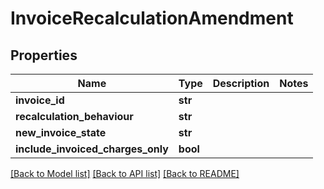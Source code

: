 # InvoiceRecalculationAmendment

## Properties
Name | Type | Description | Notes
------------ | ------------- | ------------- | -------------
**invoice_id** | **str** |  | 
**recalculation_behaviour** | **str** |  | 
**new_invoice_state** | **str** |  | 
**include_invoiced_charges_only** | **bool** |  | 

[[Back to Model list]](../README.md#documentation-for-models) [[Back to API list]](../README.md#documentation-for-api-endpoints) [[Back to README]](../README.md)

